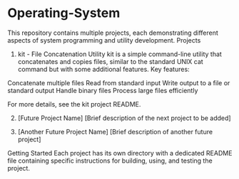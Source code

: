 # Operating-System

This repository contains multiple projects, each demonstrating different aspects of system programming and utility development.
Projects

1. kit - File Concatenation Utility
kit is a simple command-line utility that concatenates and copies files, similar to the standard UNIX cat command but with some additional features.
Key features:

Concatenate multiple files
Read from standard input
Write output to a file or standard output
Handle binary files
Process large files efficiently

For more details, see the kit project README.

2. [Future Project Name]
[Brief description of the next project to be added]

3. [Another Future Project Name]
[Brief description of another future project]


Getting Started
Each project has its own directory with a dedicated README file containing specific instructions for building, using, and testing the project.